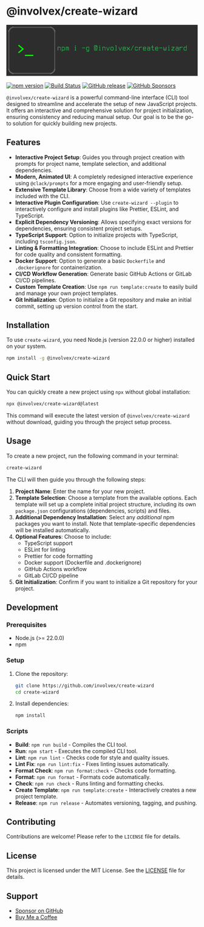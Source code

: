 <!-- @format -->

# @involvex/create-wizard

![npm install -g @involvex/create-wizard](assets/prompt.png)

[![npm version](https://badge.fury.io/js/%40involvex%2Fcreate-wizard.svg)](https://badge.fury.io/js/%40involvex%2Fcreate-wizard)
[![Build Status](https://github.com/involvex/create-wizard/actions/workflows/ci-release.yml/badge.svg)](https://github.com/involvex/create-wizard/actions/workflows/ci-release.yml)
[![GitHub release](https://img.shields.io/github/release/involvex/create-wizard.svg)](https://github.com/involvex/create-wizard/releases/)
[![GitHub Sponsors](https://img.shields.io/github/sponsors/involvex?style=social)](https://github.com/sponsors/involvex)

`@involvex/create-wizard` is a powerful command-line interface (CLI) tool designed to streamline and accelerate the setup of new JavaScript projects. It offers an interactive and comprehensive solution for project initialization, ensuring consistency and reducing manual setup. Our goal is to be the go-to solution for quickly building new projects.

## Features

- **Interactive Project Setup**: Guides you through project creation with prompts for project name, template selection, and additional dependencies.
- **Modern, Animated UI**: A completely redesigned interactive experience using `@clack/prompts` for a more engaging and user-friendly setup.
- **Extensive Template Library**: Choose from a wide variety of templates included with the CLI.
- **Interactive Plugin Configuration**: Use `create-wizard --plugin` to interactively configure and install plugins like Prettier, ESLint, and TypeScript.
- **Explicit Dependency Versioning**: Allows specifying exact versions for dependencies, ensuring consistent project setups.
- **TypeScript Support**: Option to initialize projects with TypeScript, including `tsconfig.json`.
- **Linting & Formatting Integration**: Choose to include ESLint and Prettier for code quality and consistent formatting.
- **Docker Support**: Option to generate a basic `Dockerfile` and `.dockerignore` for containerization.
- **CI/CD Workflow Generation**: Generate basic GitHub Actions or GitLab CI/CD pipelines.
- **Custom Template Creation**: Use `npm run template:create` to easily build and manage your own project templates.
- **Git Initialization**: Option to initialize a Git repository and make an initial commit, setting up version control from the start.

## Installation

To use `create-wizard`, you need Node.js (version 22.0.0 or higher) installed on your system.

```bash
npm install -g @involvex/create-wizard
```

## Quick Start

You can quickly create a new project using `npx` without global installation:

```bash
npx @involvex/create-wizard@latest
```

This command will execute the latest version of `@involvex/create-wizard` without download, guiding you through the project setup process.

## Usage

To create a new project, run the following command in your terminal:

```bash
create-wizard
```

The CLI will then guide you through the following steps:

1.  **Project Name**: Enter the name for your new project.
2.  **Template Selection**: Choose a template from the available options. Each template will set up a complete initial project structure, including its own `package.json` configurations (dependencies, scripts) and files.
3.  **Additional Dependency Installation**: Select any _additional_ npm packages you want to install. Note that template-specific dependencies will be installed automatically.
4.  **Optional Features**: Choose to include:
    - TypeScript support
    - ESLint for linting
    - Prettier for code formatting
    - Docker support (Dockerfile and .dockerignore)
    - GitHub Actions workflow
    - GitLab CI/CD pipeline
5.  **Git Initialization**: Confirm if you want to initialize a Git repository for your project.

## Development

### Prerequisites

- Node.js (>= 22.0.0)
- npm

### Setup

1.  Clone the repository:
    ```bash
    git clone https://github.com/involvex/create-wizard
    cd create-wizard
    ```
2.  Install dependencies:
    ```bash
    npm install
    ```

### Scripts

- **Build**: `npm run build` - Compiles the CLI tool.
- **Run**: `npm start` - Executes the compiled CLI tool.
- **Lint**: `npm run lint` - Checks code for style and quality issues.
- **Lint Fix**: `npm run lint:fix` - Fixes linting issues automatically.
- **Format Check**: `npm run format:check` - Checks code formatting.
- **Format**: `npm run format` - Formats code automatically.
- **Check**: `npm run check` - Runs linting and formatting checks.
- **Create Template**: `npm run template:create` - Interactively creates a new project template.
- **Release**: `npm run release` - Automates versioning, tagging, and pushing.

## Contributing

Contributions are welcome! Please refer to the `LICENSE` file for details.

## License

This project is licensed under the MIT License. See the [LICENSE](LICENSE) file for details.

## Support

- [Sponsor on GitHub](https://github.com/sponsors/involvex)
- [Buy Me a Coffee](https://www.buymeacoffee.com/involvex)
